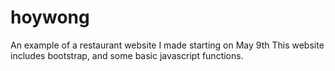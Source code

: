 # hoywong
An example of a restaurant website I made starting on May 9th 
This website includes bootstrap, and some basic javascript functions.
